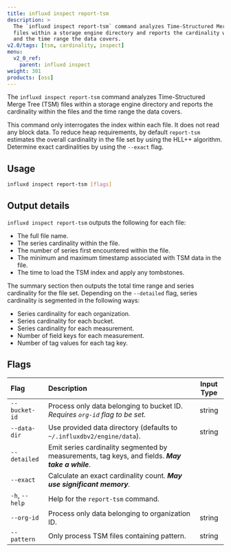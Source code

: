 ```yaml
---
title: influxd inspect report-tsm
description: >
  The `influxd inspect report-tsm` command analyzes Time-Structured Merge Tree (TSM)
  files within a storage engine directory and reports the cardinality within the files
  and the time range the data covers.
v2.0/tags: [tsm, cardinality, inspect]
menu:
  v2_0_ref:
    parent: influxd inspect
weight: 301
products: [oss]
---
```


The `influxd inspect report-tsm` command analyzes Time-Structured Merge Tree (TSM)
files within a storage engine directory and reports the cardinality within the files
and the time range the data covers.

This command only interrogates the index within each file.
It does not read any block data.
To reduce heap requirements, by default `report-tsm` estimates the overall
cardinality in the file set by using the HLL++ algorithm.
Determine exact cardinalities by using the `--exact` flag.

## Usage
```sh
influxd inspect report-tsm [flags]
```

## Output details
`influxd inspect report-tsm` outputs the following for each file:

- The full file name.
- The series cardinality within the file.
- The number of series first encountered within the file.
- The minimum and maximum timestamp associated with TSM data in the file.
- The time to load the TSM index and apply any tombstones.

The summary section then outputs the total time range and series cardinality for
the file set. Depending on the `--detailed` flag, series cardinality is segmented
in the following ways:

- Series cardinality for each organization.
- Series cardinality for each bucket.
- Series cardinality for each measurement.
- Number of field keys for each measurement.
- Number of tag values for each tag key.

## Flags
| Flag           | Description                                                                                      | Input Type |
|:----           |:-----------                                                                                      |:----------:|
| `--bucket-id`  | Process only data belonging to bucket ID. _Requires `org-id` flag to be set._                    | string     |
| `--data-dir`   | Use provided data directory (defaults to `~/.influxdbv2/engine/data`).                           | string     |
| `--detailed`   | Emit series cardinality segmented by measurements, tag keys, and fields. _**May take a while**_. |            |
| `--exact`      | Calculate an exact cardinality count. _**May use significant memory**_.                          |            |
| `-h`, `--help` | Help for the `report-tsm` command.                                                               |            |
| `--org-id`     | Process only data belonging to organization ID.                                                  | string     |
| `--pattern`    | Only process TSM files containing pattern.                                                       | string     |
